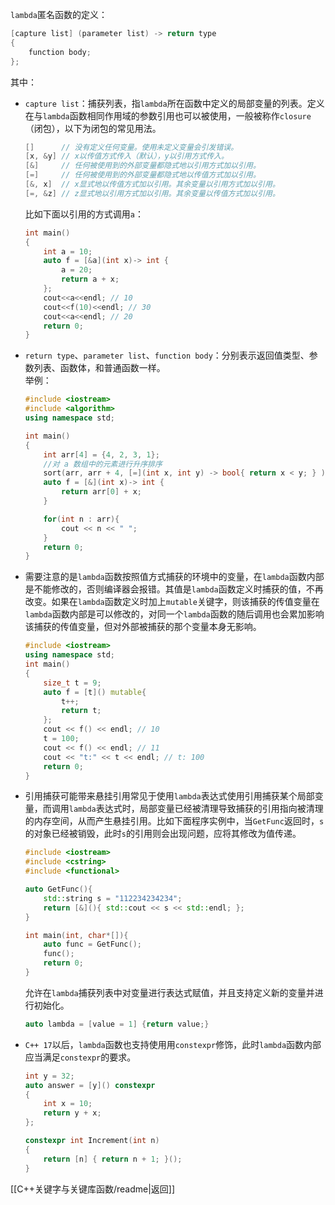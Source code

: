 `lambda`匿名函数的定义：
```cpp
[capture list] (parameter list) -> return type
{
	function body;
};
```
其中：
- `capture list`：捕获列表，指`lambda`所在函数中定义的局部变量的列表。定义在与`lambda`函数相同作用域的参数引用也可以被使用，一般被称作`closure`（闭包），以下为闭包的常见用法。
	```cpp
	[]      // 没有定义任何变量。使用未定义变量会引发错误。
	[x, &y] // x以传值方式传入（默认），y以引用方式传入。
	[&]     // 任何被使用到的外部变量都隐式地以引用方式加以引用。
	[=]     // 任何被使用到的外部变量都隐式地以传值方式加以引用。
	[&, x]  // x显式地以传值方式加以引用。其余变量以引用方式加以引用。
	[=, &z] // z显式地以引用方式加以引用。其余变量以传值方式加以引用。
	```
	比如下面以引用的方式调用`a`：
	```cpp
	int main()
	{
	    int a = 10;
	    auto f = [&a](int x)-> int {
	        a = 20;
	        return a + x;
	    };
	    cout<<a<<endl; // 10
	    cout<<f(10)<<endl; // 30
	    cout<<a<<endl; // 20
	    return 0;
	}
	```
- `return type`、`parameter list`、`function body`：分别表示返回值类型、参数列表、函数体，和普通函数一样。  
    举例：
	```cpp
	#include <iostream>
	#include <algorithm>
	using namespace std;
	
	int main()
	{
	    int arr[4] = {4, 2, 3, 1};
	    //对 a 数组中的元素进行升序排序
	    sort(arr, arr + 4, [=](int x, int y) -> bool{ return x < y; } );
	    auto f = [&](int x)-> int {
	        return arr[0] + x;
	    }
	
	    for(int n : arr){
	        cout << n << " ";
	    }
	    return 0;
	}
	```
- 需要注意的是`lambda`函数按照值方式捕获的环境中的变量，在`lambda`函数内部是不能修改的，否则编译器会报错。其值是`lambda`函数定义时捕获的值，不再改变。如果在`lambda`函数定义时加上`mutable`关键字，则该捕获的传值变量在`lambda`函数内部是可以修改的，对同一个`lambda`函数的随后调用也会累加影响该捕获的传值变量，但对外部被捕获的那个变量本身无影响。
	```cpp
	#include <iostream> 
	using namespace std;
	int main()
	{
		size_t t = 9;
		auto f = [t]() mutable{
			t++;
			return t; 
		};
		cout << f() << endl; // 10
		t = 100;
		cout << f() << endl; // 11
		cout << "t:" << t << endl; // t: 100
		return 0;
	}
	```
- 引用捕获可能带来悬挂引用常见于使用`lambda`表达式使用引用捕获某个局部变量，而调用`lambda`表达式时，局部变量已经被清理导致捕获的引用指向被清理的内存空间，从而产生悬挂引用。比如下面程序实例中，当`GetFunc`返回时，`s`的对象已经被销毁，此时`s`的引用则会出现问题，应将其修改为值传递。
	```cpp
	#include <iostream>
	#include <cstring>
	#include <functional>
	
	auto GetFunc(){
	    std::string s = "112234234234";
	    return [&](){ std::cout << s << std::endl; };
	}
	
	int main(int, char*[]){
	    auto func = GetFunc();
	    func();
	    return 0;
	}
	```
	允许在`lambda`捕获列表中对变量进行表达式赋值，并且支持定义新的变量并进行初始化。
	```cpp
	auto lambda = [value = 1] {return value;}
	```
- `C++ 17`以后，`lambda`函数也支持使用用`constexpr`修饰，此时`lambda`函数内部应当满足`constexpr`的要求。
	```cpp
	int y = 32;
	auto answer = [y]() constexpr
	{
	    int x = 10;
	    return y + x;
	};
	
	constexpr int Increment(int n)
	{
	    return [n] { return n + 1; }();
	}
	```

[[C++关键字与关键库函数/readme|返回]]